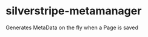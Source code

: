 silverstripe-metamanager
========================

Generates MetaData on the fly when a Page is saved
